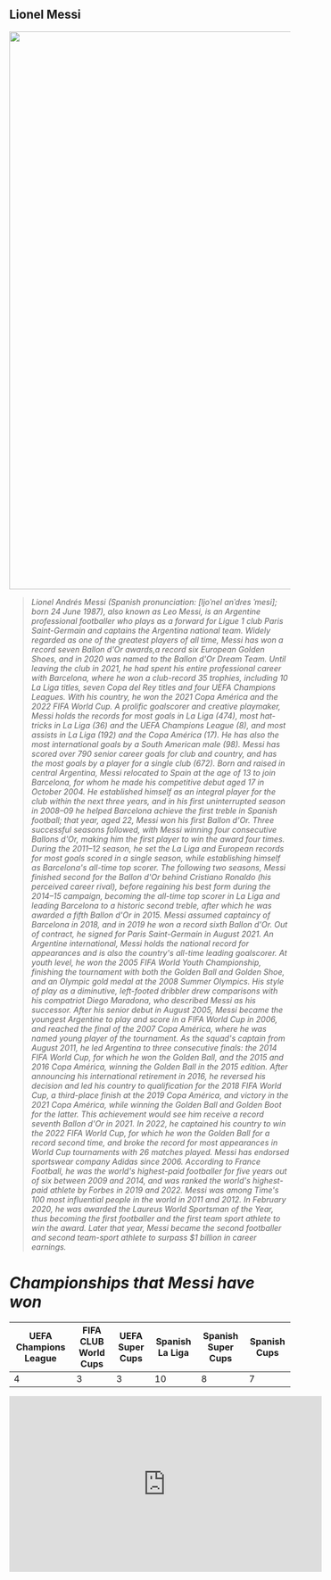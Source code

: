 ## Lionel Messi

<img src="https://user-images.githubusercontent.com/122423840/212575859-3841e9cf-6769-4ef7-a85e-684f98fe5f07.png" width="1000" height="">

> *Lionel Andrés Messi (Spanish pronunciation: [ljoˈnel anˈdɾes ˈmesi]; born 24 June 1987), also known as Leo Messi, is an Argentine professional footballer who plays as a forward for Ligue 1 club Paris Saint-Germain and captains the Argentina national team. Widely regarded as one of the greatest players of all time, Messi has won a record seven Ballon d'Or awards,a record six European Golden Shoes, and in 2020 was named to the Ballon d'Or Dream Team. Until leaving the club in 2021, he had spent his entire professional career with Barcelona, where he won a club-record 35 trophies, including 10 La Liga titles, seven Copa del Rey titles and four UEFA Champions Leagues. With his country, he won the 2021 Copa América and the 2022 FIFA World Cup. A prolific goalscorer and creative playmaker, Messi holds the records for most goals in La Liga (474), most hat-tricks in La Liga (36) and the UEFA Champions League (8), and most assists in La Liga (192) and the Copa América (17). He has also the most international goals by a South American male (98). Messi has scored over 790 senior career goals for club and country, and has the most goals by a player for a single club (672).
Born and raised in central Argentina, Messi relocated to Spain at the age of 13 to join Barcelona, for whom he made his competitive debut aged 17 in October 2004. He established himself as an integral player for the club within the next three years, and in his first uninterrupted season in 2008–09 he helped Barcelona achieve the first treble in Spanish football; that year, aged 22, Messi won his first Ballon d'Or. Three successful seasons followed, with Messi winning four consecutive Ballons d'Or, making him the first player to win the award four times. During the 2011–12 season, he set the La Liga and European records for most goals scored in a single season, while establishing himself as Barcelona's all-time top scorer. The following two seasons, Messi finished second for the Ballon d'Or behind Cristiano Ronaldo (his perceived career rival), before regaining his best form during the 2014–15 campaign, becoming the all-time top scorer in La Liga and leading Barcelona to a historic second treble, after which he was awarded a fifth Ballon d'Or in 2015. Messi assumed captaincy of Barcelona in 2018, and in 2019 he won a record sixth Ballon d'Or. Out of contract, he signed for Paris Saint-Germain in August 2021.
An Argentine international, Messi holds the national record for appearances and is also the country's all-time leading goalscorer. At youth level, he won the 2005 FIFA World Youth Championship, finishing the tournament with both the Golden Ball and Golden Shoe, and an Olympic gold medal at the 2008 Summer Olympics. His style of play as a diminutive, left-footed dribbler drew comparisons with his compatriot Diego Maradona, who described Messi as his successor. After his senior debut in August 2005, Messi became the youngest Argentine to play and score in a FIFA World Cup in 2006, and reached the final of the 2007 Copa América, where he was named young player of the tournament. As the squad's captain from August 2011, he led Argentina to three consecutive finals: the 2014 FIFA World Cup, for which he won the Golden Ball, and the 2015 and 2016 Copa América, winning the Golden Ball in the 2015 edition. After announcing his international retirement in 2016, he reversed his decision and led his country to qualification for the 2018 FIFA World Cup, a third-place finish at the 2019 Copa América, and victory in the 2021 Copa América, while winning the Golden Ball and Golden Boot for the latter. This achievement would see him receive a record seventh Ballon d'Or in 2021. In 2022, he captained his country to win the 2022 FIFA World Cup, for which he won the Golden Ball for a record second time, and broke the record for most appearances in World Cup tournaments with 26 matches played.
Messi has endorsed sportswear company Adidas since 2006. According to France Football, he was the world's highest-paid footballer for five years out of six between 2009 and 2014, and was ranked the world's highest-paid athlete by Forbes in 2019 and 2022. Messi was among Time's 100 most influential people in the world in 2011 and 2012. In February 2020, he was awarded the Laureus World Sportsman of the Year, thus becoming the first footballer and the first team sport athlete to win the award. Later that year, Messi became the second footballer and second team-sport athlete to surpass $1 billion in career earnings.*

# *Championships that Messi have won*
	
  | UEFA Champions League | FIFA CLUB World Cups | UEFA Super Cups | Spanish La Liga | Spanish Super Cups | Spanish Cups |
  | --------------------- | -------------------- | --------------- | --------------- | ------------------ | ------------ |
  | 4 | 3 | 3 | 10 | 8 | 7 |


<iframe width="560" height="315" src="https://www.youtube.com/embed/L0Vdoa0yVXk" title="YouTube video player" frameborder="0" allow="accelerometer; autoplay; clipboard-write; encrypted-media; gyroscope; picture-in-picture; web-share" allowfullscreen></iframe>








